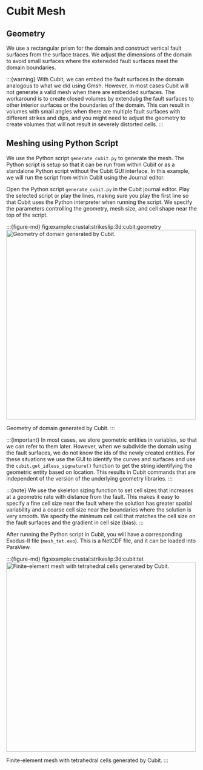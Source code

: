 # Cubit Mesh

## Geometry

We use a rectangular prism for the domain and construct vertical fault surfaces from the surface traces.
We adjust the dimensions of the domain to avoid small surfaces where the exteneded fault surfaces meet the domain boundaries.

:::{warning}
With Cubit, we can embed the fault surfaces in the domain analogous to what we did using Gmsh.
However, in most cases Cubit will not generate a valid mesh when there are embedded surfaces.
The workaround is to create closed volumes by extendubg the fault surfaces to other interior surfaces or the boundaries of the domain.
This can result in volumes with small angles when there are multiple fault surfaces with different strikes and dips, and you might need to adjust the geometry to create volumes that will not result in severely distorted cells.
:::

## Meshing using Python Script

We use the Python script `generate_cubit.py` to generate the mesh.
The Python script is setup so that it can be run from within Cubit or as a standalone Python script without the Cubit GUI interface.
In this example, we will run the script from within Cubit using the Journal editor.

Open the Python script `generate_cubit.py` in the Cubit journal editor.
Play the selected script or play the lines, making sure you play the first line so that Cubit uses the Python interpreter when running the script.
We specify the parameters controlling the geometry, mesh size, and cell shape near the top of the script.

:::{figure-md} fig:example:crustal:strikeslip:3d:cubit:geometry
<img src="figs/cubit-geometry.*" alt="Geometry of domain generated by Cubit." width="500px"/>

Geometry of domain generated by Cubit.
:::

:::{important}
In most cases, we store geometric entities in variables, so that we can refer to them later.
However, when we subdivide the domain using the fault surfaces, we do not know the ids of the newly created entities.
For these situations we use the GUI to identify the curves and surfaces and use the `cubit.get_idless_signature()` function to get the string identifying the geometric entity based on location.
This results in Cubit commands that are independent of the version of the underlying geometry libraries.
:::

:::{note}
We use the skeleton sizing function to set cell sizes that increases at a geometric rate with distance from the fault.
This makes it easy to specify a fine cell size near the fault where the solution has greater spatial variability and a coarse cell size near the boundaries where the solution is very smooth.
We specify the minimum cell cell that matches the cell size on the fault surfaces and the gradient in cell size (bias).
:::

After running the Python script in Cubit, you will have a corresponding Exodus-II file (`mesh_tet.exo`).
This is a NetCDF file, and it can be loaded into ParaView.

:::{figure-md} fig:example:crustal:strikeslip:3d:cubit:tet
<img src="figs/cubit-tet.*" alt="Finite-element mesh with tetrahedral cells generated by Cubit." width="500px"/>

Finite-element mesh with tetrahedral cells generated by Cubit.
:::
